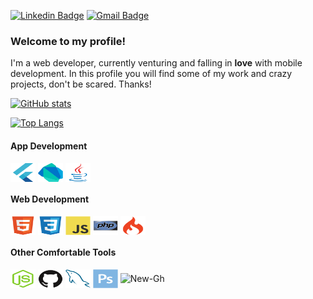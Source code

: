 [![Linkedin Badge](https://img.shields.io/badge/-LinkedIn-blue?style=flat&logo=Linkedin&logoColor=white&link=https://www.linkedin.com/in/luisotaviop/)](https://www.linkedin.com/in/luisotaviop/)
[![Gmail Badge](https://img.shields.io/badge/-Gmail-c14438?style=flat&logo=Gmail&logoColor=white&link=mailto:luisot2104@gmail.com)](mailto:luisot2104@gmail.com)

### Welcome to my profile!

I'm a web developer, currently venturing and falling in <b>love</b> with mobile development. In this profile you will find some of my work and crazy projects, don't be scared.
Thanks!

[![GitHub stats](https://github-readme-stats-7vl1dt21w-luis-otvio.vercel.app/api?username=luis-otvio&count_private=true&show_icons=true&hide=prs,issues,contribs&theme=material-palenight)](https://github.com/anuraghazra/github-readme-stats)

[![Top Langs](https://github-readme-stats-7vl1dt21w-luis-otvio.vercel.app/api/top-langs/?username=luis-otvio&count_private=true&hide=html,swift,kotlin,objective-c&layout=compact&theme=material-palenight)](https://github.com/anuraghazra/github-readme-stats)

<p>
  
#### App Development
   
<div style="display: inline_block">
  <img align="center" alt="New-Ft" height="30" width="40" src="https://raw.githubusercontent.com/devicons/devicon/master/icons/flutter/flutter-original.svg" title="Flutter">
  <img align="center" alt="New-An" height="30" width="40" src="https://raw.githubusercontent.com/devicons/devicon/master/icons/dart/dart-original.svg" title="Dart">
  <img align="center" alt="New-An" height="30" width="40" src="https://raw.githubusercontent.com/devicons/devicon/master/icons/java/java-original.svg" title="Java">
</div>
  
#### Web Development
  
<div style="display: inline_block">
  <img align="center" alt="New-Sp" height="30" width="40" src="https://raw.githubusercontent.com/devicons/devicon/master/icons/html5/html5-original.svg" title="HTML5">
  <img align="center" alt="New-Jv" height="30" width="40" src="https://raw.githubusercontent.com/devicons/devicon/master/icons/css3/css3-original.svg"  title="CSS3">
  <img align="center" alt="New-Jv" height="30" width="40" src="https://raw.githubusercontent.com/devicons/devicon/master/icons/javascript/javascript-original.svg"  title="JavaScript">
  <img align="center" alt="New-Jv" height="30" width="40" src="https://raw.githubusercontent.com/devicons/devicon/master/icons/php/php-original.svg" title="PHP">
  <img align="center" alt="New-Jv" height="30" width="40" src="https://raw.githubusercontent.com/devicons/devicon/master/icons/codeigniter/codeigniter-plain.svg" title="CodeIgniter">
</div>
  
#### Other Comfortable Tools
  
<div style="display: inline_block">
  <img align="center" alt="New-Gh" height="30" width="40" src="https://raw.githubusercontent.com/devicons/devicon/master/icons/nodejs/nodejs-original.svg" title="NodeJS">
  <img align="center" alt="New-Gh" height="30" width="40" src="https://raw.githubusercontent.com/devicons/devicon/master/icons/github/github-original.svg" title="GitHub">
  <img align="center" alt="New-Gh" height="30" width="40" src="https://raw.githubusercontent.com/devicons/devicon/master/icons/mysql/mysql-original.svg" title="SQL">
  <img align="center" alt="New-Gh" height="30" width="40" src="https://raw.githubusercontent.com/devicons/devicon/master/icons/photoshop/photoshop-plain.svg" title="Photoshop">
  <img align="center" alt="New-Gh" height="30" width="30" src="https://brandslogos.com/wp-content/uploads/images/large/unity-logo.png" title="Unity Engine">
</div>
